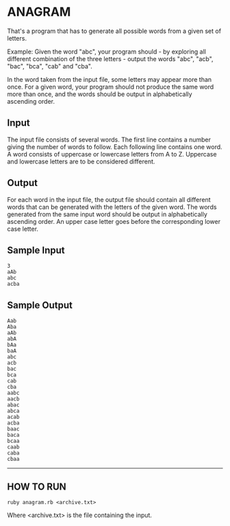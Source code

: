 # ANAGRAM

That's a program that has to generate all possible words from a given set of letters.

Example: Given the word "abc", your program should - by exploring all different combination of the three letters - output the words "abc", "acb", "bac", "bca", "cab" and "cba".

In the word taken from the input file, some letters may appear more than once. For a given word, your program should not produce the same word more than once, and the words should be output in alphabetically ascending order.

## Input

The input file consists of several words. The first line contains a number giving the number of words to follow. Each following line contains one word. A word consists of uppercase or lowercase letters from A to Z. Uppercase and lowercase letters are to be considered different.

## Output

For each word in the input file, the output file should contain all different words that can be generated with the letters of the given word. The words generated from the same input word should be output in alphabetically ascending order. An upper case letter goes before the corresponding lower case letter.

## Sample Input
    3
    aAb
    abc
    acba

## Sample Output
    Aab
    Aba
    aAb
    abA
    bAa
    baA
    abc
    acb
    bac
    bca
    cab
    cba
    aabc
    aacb
    abac
    abca
    acab
    acba
    baac
    baca
    bcaa
    caab
    caba
    cbaa
    
---
## HOW TO RUN

    ruby anagram.rb <archive.txt>
    
Where <archive.txt> is the file containing the input.